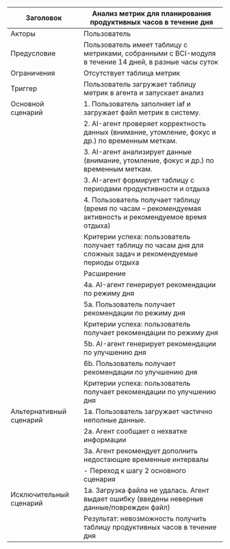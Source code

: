 
| Заголовок |	Анализ метрик для планирования продуктивных часов в течение дня |
|---------- |-------------------------------------------------------------------|
|Акторы     |	Пользователь                                                    |
|Предусловие|	Пользователь имеет таблицу с метриками, собранными с BCI-модуля в течение 14 дней, в разные часы суток|
|Ограничения|	Отсутствует таблица метрик|
|Триггер    |	Пользователь загружает таблицу метрик в агента и запускает анализ|
|Основной сценарий|	1. Пользователь заполняет iaf и загружает файл метрик в систему. <br>
|           |2. AI-агент проверяет корректность данных (внимание, утомление, фокус и др.) по временным меткам.<br>|
|           |3. AI-агент анализирует данные (внимание, утомление, фокус и др.) по временным меткам.<br>|
|           |3. AI-агент формирует таблицу с периодами продуктивности и отдыха|
|           |4. Пользователь получает таблицу (время по часам – рекомендуемая активность и рекомендуемое время отдыха)|
|           |Критерии успеха: пользователь получает таблицу по часам дня для сложных задач и рекомендуемые периоды отдыха|
|           |Расширение|
|           |4а. AI-агент генерирует рекомендации по режиму дня|
|           |5a. Пользователь получает рекомендации по режиму дня|
|           |Критерии успеха: пользователь получает рекомендации по режиму дня|
|           |5b. AI-агент генерирует рекомендации по улучшению дня|
|           |6b. Пользователь получает рекомендации по улучшению дня|
|           |Критерии успеха: пользователь получает рекомендации по улучшению дня|
|Альтернативный сценарий|	1a. Пользователь загружает частично неполные данные.|
|           |2a. Агент сообщает о нехватке информации|
|           |3a. Агент рекомендует дополнить недостающие временные интервалы|
|           |-	Переход к шагу 2 основного сценария|
|Исключительный сценарий| 1а. Загрузка файла не удалась. Агент выдает ошибку (введены неверные данные/поврежден файл)
|           |Результат: невозможность получить таблицу продуктивных часов в течение дня|
